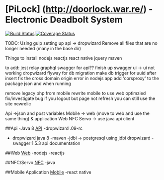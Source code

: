 # [PiLock] (http://doorlock.war.re/) - Electronic Deadbolt System

[![Build Status](https://travis-ci.org/rwwarren/door-lock.png?branch=master)](https://travis-ci.org/rwwarren/door-lock)
[![Coverage Status](https://img.shields.io/coveralls/rwwarren/door-lock.svg)](https://coveralls.io/r/rwwarren/door-lock)

TODO:
Using gulp
setting up api -> dropwizard 
Remove all files that are no longer needed (many in the base dir)

Things to install
nodejs
reactjs
react native
jquery
maven

to add:
jest
relay
graphql
swagger for api?? finish up swagger ui -> ui not working dropwizard 
flyway for db migration
make db trigger for uuid after insert
fix the cross domain origin error in nodejs app
add 'corsproxy' to the package json and when running

remove legacy php from mobile
rewrite mobile to use web optimzied
fix/investigate bug if you logout but page not refresh you can still use the site
newrelic


Api ->json and post variables
Mobile -> web (move to web and use the same thing) & application
Web
NFC
Servo -> use java api client



##Api
-Java 8
[API](api/README.md)
-dropwizard .09-rc
- dropwizard java 8
-maven
-jdbi -> postgresql using jdbi dropwizard
-swagger 1.5.3 api documentation

##Web
[Web](web/README.md)
-nodejs
-reactjs

##NFC/Servo
[NFC](nfc/README.md)
-java

##Mobile Application
[Mobile](mobile/README.md)
-react native
